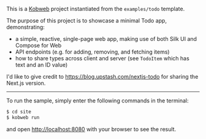 This is a [Kobweb](https://github.com/varabyte/kobweb) project instantiated from the `examples/todo` template.

The purpose of this project is to showcase a minimal Todo app, demonstrating:

* a simple, reactive, single-page web app, making use of both Silk UI and Compose for Web
* API endpoints (e.g. for adding, removing, and fetching items)
* how to share types across client and server (see `TodoItem` which has text and an ID value)

I'd like to give credit to https://blog.upstash.com/nextjs-todo for sharing the Next.js version.

---

To run the sample, simply enter the following commands in the terminal:

```bash
$ cd site
$ kobweb run
```

and open [http://localhost:8080](http://localhost:8080) with your browser to see the result.
